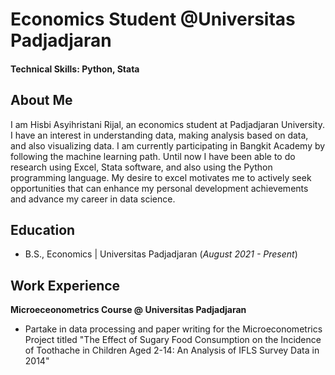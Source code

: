 # Economics Student @Universitas Padjadjaran

#### Technical Skills: Python, Stata

## About Me
I am Hisbi Asyihristani Rijal, an economics student at Padjadjaran University. I have an interest in understanding data, making analysis based on data, and also visualizing data. I am currently participating in Bangkit Academy by following the machine learning path. Until now I have been able to do research using Excel, Stata software, and also using the Python programming language. My desire to excel motivates me to actively seek opportunities that can enhance my personal development achievements and advance my career in data science.

## Education 			        		
- B.S., Economics | Universitas Padjadjaran (_August 2021 - Present_)

## Work Experience
**Microeceonometrics Course @ Universitas Padjadjaran**
- Partake in data processing and paper writing for the Microeconometrics Project titled "The Effect of Sugary Food Consumption on the Incidence of Toothache in Children Aged 2-14: An Analysis of IFLS Survey Data in 2014"
